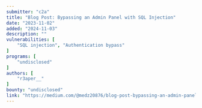 ```yaml
---
submitter: "c2a"
title: "Blog Post: Bypassing an Admin Panel with SQL Injection"
date: "2023-11-02"
added: "2024-11-03"
description: ""
vulnerabilities: [
    "SQL injection", "Authentication bypass"
]
programs: [
    "undisclosed"
]
authors: [
    "r3aper__"
]
bounty: "undisclosed"
link: "https://medium.com/@medz20876/blog-post-bypassing-an-admin-panel-with-sql-injection-20b844442711"
---
```




